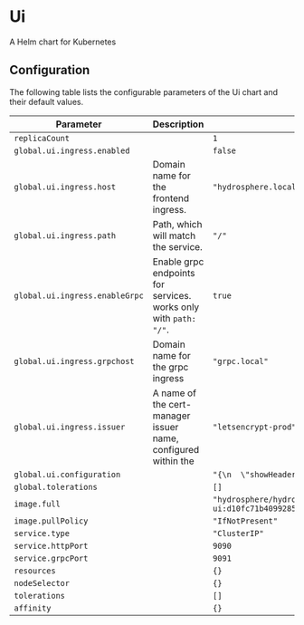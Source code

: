 
Ui
===========

A Helm chart for Kubernetes


## Configuration

The following table lists the configurable parameters of the Ui chart and their default values.

| Parameter                | Description             | Default        |
| ------------------------ | ----------------------- | -------------- |
| `replicaCount` |  | `1` |
| `global.ui.ingress.enabled` |  | `false` |
| `global.ui.ingress.host` | Domain name for the frontend ingress. | `"hydrosphere.local"` |
| `global.ui.ingress.path` | Path, which will match the service. | `"/"` |
| `global.ui.ingress.enableGrpc` | Enable grpc endpoints for services. works only with `path: "/"`. | `true` |
| `global.ui.ingress.grpchost` | Domain name for the grpc ingress | `"grpc.local"` |
| `global.ui.ingress.issuer` | A name of the cert-manager issuer name, configured within the | `"letsencrypt-prod"` |
| `global.ui.configuration` |  | `"{\n  \"showHeader\": true\n}\n"` |
| `global.tolerations` |  | `[]` |
| `image.full` |  | `"hydrosphere/hydro-serving-ui:d10fc71b409928576c5a2459c8a78ddefde007d9"` |
| `image.pullPolicy` |  | `"IfNotPresent"` |
| `service.type` |  | `"ClusterIP"` |
| `service.httpPort` |  | `9090` |
| `service.grpcPort` |  | `9091` |
| `resources` |  | `{}` |
| `nodeSelector` |  | `{}` |
| `tolerations` |  | `[]` |
| `affinity` |  | `{}` |





